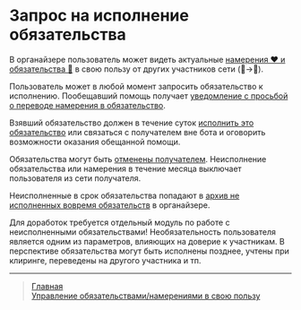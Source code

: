 # Запрос на исполнение обязательства

В органайзере пользователь может видеть актуальные [намерения ❤️ и обязательства 🤝](../glossary/glossary.md) в свою пользу от других участников сети (👥->👤).

Пользователь может в любой момент запросить обязательство к исполнению. Пообещавший помощь получает [уведомление с просьбой о переводе намерения в обязательство](../notifications/request_for_translation.md). 

Взявший обязательство должен в течение суток [исполнить это обязательство](../actions/money_transfer.md) или связаться с получателем вне бота и оговорить возможности оказания обещанной помощи.

Обязательства могут быть [отменены получателем](../actions/show_int_obl_for_me.md). Неисполнение обязательства или намерения в течение месяца выключает пользователя из сети получателя.

Неисполненные в срок обязательства попадают в [архив не исполненных вовремя обязательств](../actions/archive.md) в органайзере. 

Для доработок требуется отдельный модуль по работе с неисполненными обязательствами! Необязательность пользователя является одним из параметров, влияющих на доверие к участникам. В перспективе обязательства могут быть исполнены позднее, учтены при клиринге, переведены на другого участника и тп.

---
> [Главная](../index.md)   
> [Управление обязательствами/намерениями в свою пользу](../actions/show_int_obl_for_me.md)
